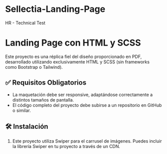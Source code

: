 # Sellectia-Landing-Page
HR - Technical Test

# Landing Page con HTML y SCSS

Este proyecto es una réplica fiel del diseño proporcionado en PDF, desarrollado utilizando exclusivamente HTML y SCSS (sin frameworks como Bootstrap o Tailwind).

## ✅ Requisitos Obligatorios
- La maquetación debe ser responsive, adaptándose correctamente a distintos tamaños de pantalla.
- El código completo del proyecto debe subirse a un repositorio en GitHub o similar.

## 🛠️ Instalación

1. Este proyecto utiliza Swiper para el carrusel de imágenes. Puedes incluir la librería Swiper en tu proyecto a través de un CDN.
